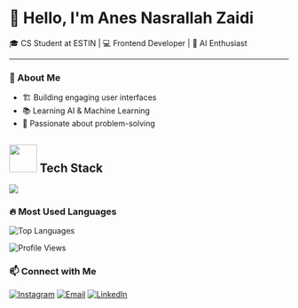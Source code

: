  # 👋 Hello, I'm Anes Nasrallah Zaidi  
🎓 CS Student at ESTIN | 💻 Frontend Developer | 🤖 AI Enthusiast  

---

### 🚀 About Me  
- 🏗 Building engaging user interfaces  
- 📚 Learning AI & Machine Learning  
- 🎯 Passionate about problem-solving

<h2>
  <img src="https://media.giphy.com/media/L1R1tvI9svkIWwpVYr/giphy.gif" width="50">
  Tech Stack
</h2>

<p>
  <img src="https://skillicons.dev/icons?i=python,js,html,css,react,tailwind,github,c,vscode" >
</p>

### 🔥 Most Used Languages  
![Top Languages](https://github-readme-stats.vercel.app/api/top-langs/?username=Anes-Zaidi&layout=compact&theme=radical)

![Profile Views](https://komarev.com/ghpvc/?username=Anes-Zaidi)

### 📫 Connect with Me  
 [![Instagram](https://img.shields.io/badge/Instagram-E4405F?style=for-the-badge&logo=instagram&logoColor=white)](https://instagram.com/an4s.zz)  [![Email](https://img.shields.io/badge/Email-D14836?style=for-the-badge&logo=gmail&logoColor=white)](mailto:an_zaidi@estin.dz)  [![LinkedIn](https://img.shields.io/badge/LinkedIn-0077B5?style=for-the-badge&logo=linkedin&logoColor=white)](https://www.linkedin.com/in/anes-zaidi-15448a351/)


